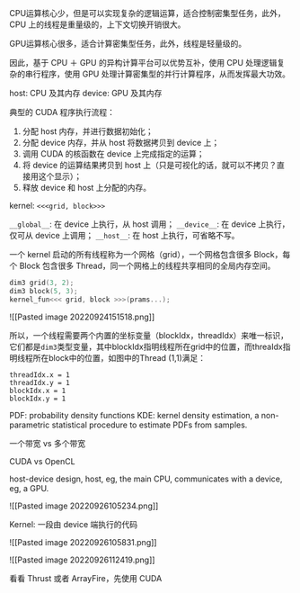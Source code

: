 CPU运算核心少，但是可以实现复杂的逻辑运算，适合控制密集型任务，此外，CPU 上的线程是重量级的，上下文切换开销很大。

GPU运算核心很多，适合计算密集型任务，此外，线程是轻量级的。

因此，基于 CPU ＋ GPU 的异构计算平台可以优势互补，使用 CPU 处理逻辑复杂的串行程序，使用 GPU 处理计算密集型的并行计算程序，从而发挥最大功效。

host: CPU 及其内存
device: GPU 及其内存

典型的 CUDA 程序执行流程：
1. 分配 host 内存，并进行数据初始化；
2. 分配 device 内存，并从 host 将数据拷贝到 device 上；
3. 调用 CUDA 的核函数在 device 上完成指定的运算；
4. 将 device 的运算结果拷贝到 host 上（只是可视化的话，就可以不拷贝？直接用这个显示）；
5. 释放 device 和 host 上分配的内存。

kernel: `<<<grid, block>>>`

`__global__`: 在 device 上执行，从 host 调用；
`__device__`: 在 device 上执行，仅可从 device 上调用；
`__host__`: 在 host 上执行，可省略不写。

一个 kernel 启动的所有线程称为一个网格（grid），一个网格包含很多 Block，每个 Block 包含很多 Thread，同一个网格上的线程共享相同的全局内存空间。

```c
dim3 grid(3, 2);
dim3 block(5, 3);
kernel_fun<<< grid, block >>>(prams...);
```


![[Pasted image 20220924151518.png]]

所以，一个线程需要两个内置的坐标变量（blockIdx，threadIdx）来唯一标识，它们都是`dim3`类型变量，其中blockIdx指明线程所在grid中的位置，而threaIdx指明线程所在block中的位置，如图中的Thread (1,1)满足：

```text
threadIdx.x = 1
threadIdx.y = 1
blockIdx.x = 1
blockIdx.y = 1
```

PDF: probability density functions
KDE: kernel density estimation, a non-parametric statistical procedure to estimate PDFs from samples.

一个带宽 vs 多个带宽

CUDA vs OpenCL

host-device design, host, eg, the main CPU, communicates with a device, eg, a GPU.

![[Pasted image 20220926105234.png]]

Kernel: 一段由 device 端执行的代码

![[Pasted image 20220926105831.png]]

![[Pasted image 20220926112419.png]]

看看 Thrust 或者 ArrayFire，先使用 CUDA